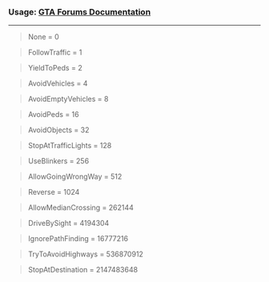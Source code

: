 ### Usage: [GTA Forums Documentation](http://gtaforums.com/topic/822314-guide-driving-styles/)

***

> None = 0

> FollowTraffic = 1

> YieldToPeds = 2

> AvoidVehicles = 4

> AvoidEmptyVehicles = 8

> AvoidPeds = 16

> AvoidObjects = 32

> StopAtTrafficLights = 128

> UseBlinkers = 256

> AllowGoingWrongWay = 512

> Reverse = 1024

> AllowMedianCrossing = 262144

> DriveBySight = 4194304

> IgnorePathFinding = 16777216

> TryToAvoidHighways = 536870912

> StopAtDestination = 2147483648